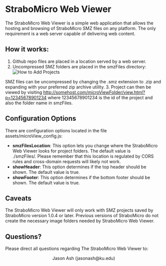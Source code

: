 # StraboMicro Web Viewer
The StraboMicro Web Viewer is a simple web application that allows the hosting and browsing of StraboMicro SMZ files on any platform. The only requirement is a web server capable of delivering web content.

## How it works:

 1. Github repo files are placed in a location served by a web server.
 2. Uncompressed SMZ folders are placed in the smzFiles directory:
 ![How to Add Projects](https://strabospot.org/assets/files/microViewerSShot.png)
 
 SMZ files can be uncompressed by changing the .smz extension to .zip and 
 expanding with your preferred zip archive utility.
 3. Project can then be viewed by visiting
    http://somehost.com/microViewFolder/view.html?p=12345678901234
    where 12345678901234 is the id of the project and also the folder
    name in smzFiles.

## Configuration Options

There are configuration options located in the file assets/microView_config.js:

 - **smzFilesLocation**: This option lets you change where the StraboMicro  
   Web Viewer looks for project folders. The default value is   
   ./smzFiles/. Please remember that this location is regulated by CORS 
   rules and cross-domain requests will likely not work.
 - **showHeader**:    This option determines if the top header should be shown. The    default value is true.
 - **showFooter**: This option determines if the bottom footer should be shown. The default value is true.

## Caveats

The StraboMicro Web Viewer will only work with SMZ projects saved by StraboMicro version 1.0.4 or later. Previous versions of StraboMicro do not create the necessary image folders needed by StraboMicro Web Viewer.

## Questions?

Please direct all questions regarding The StraboMicro Web Viewer to:
<p align="center">
  Jason Ash (jasonash@ku.edu)
</p>